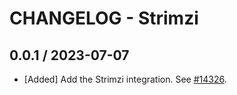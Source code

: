 # CHANGELOG - Strimzi

## 0.0.1 / 2023-07-07
* [Added] Add the Strimzi integration. See [#14326](https://github.com/DataDog/integrations-core/pull/14326).
